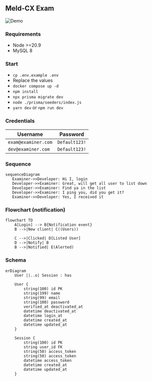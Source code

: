 ## Meld-CX Exam

![Demo](./demo.gif)

### Requirements

- Node >=20.9
- MySQL 8


### Start

- `cp .env.example .env`
- Replace the values
- `docker compose up -d`
- `npm install`
- `npx prisma migrate dev`
- `node ./prisma/seeders/index.js`
- `yarn dev` or `npm run dev`


### Credentials

**Username** | **Password**
---------|---------
`exam@examiner.com` | `Default123!`
`dev@examiner.com` | `Default123!`


### Sequence

```mermaid
sequenceDiagram
   Examiner->>Developer: Hi I, login
   Developer->>Examiner: Great, will get all user to list down
   Developer->>Examiner: Find ya in the list
   Developer->>Examiner: I ping you, did you get it?
   Examiner->>Developer: Yes, I received it
```


### Flowchart (notification)

```mermaid
flowchart TD
    A[Login] --> B{Notification event}
    B -->|New client| C((Users))
    
    C -->|Clicked| D[Listed User]
    D -->|Notify| B
    B -->|Notified| E(Alerted)
```


### Schema

```mermaid
erDiagram
    User ||..o| Session : has

    User {
        string(100) id PK
        string(199) name
        string(99) email
        string(100) password
        verified_at deactivated_at
        datetime deactivated_at
        datetime login_at
        datetime created_at
        datetime updated_at
    }

    Session {
        string(100) id PK
        string user_id FK
        string(50) access_token
        string(50) access_token
        datetime access_token
        datetime created_at
        datetime updated_at
    }
```
